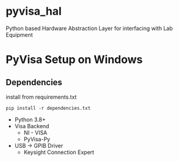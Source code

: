 # pyvisa_hal
Python based Hardware Abstraction Layer for interfacing with Lab Equipment


# PyVisa Setup on Windows

## Dependencies

install from requirements.txt

```pip install -r dependencies.txt```

- Python 3.8+
- Visa Backend
   - NI - VISA
   - PyVisa-Py
- USB → GPIB Driver
   - Keysight Connection Expert

